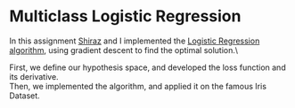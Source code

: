 # Multiclass Logistic Regression

In this assignment [Shiraz](https://github.com/shirazs-git) and I implemented the [Logistic Regression algorithm](logistic_regression.ipynb), using gradient descent to find the optimal solution.\

First, we define our hypothesis space, and developed the loss function and its derivative.\
Then, we implemented the algorithm, and applied it on the famous Iris Dataset.
